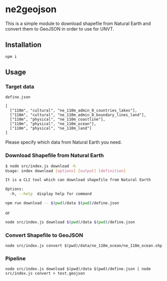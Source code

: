 # ne2geojson

This is a simple module to download shapefile from Natural Earth and convert them to GeoJSON in order to use for UNVT.

## Installation

```
npm i
```

## Usage

### Target data

`define.json`
```
[
  ["110m", "cultural", "ne_110m_admin_0_countries_lakes"],
  ["110m", "cultural", "ne_110m_admin_0_boundary_lines_land"],
  ["110m", "physical", "ne_110m_coastline"],
  ["110m", "physical", "ne_110m_ocean"],
  ["110m", "physical", "ne_110m_land"]
]
```

Please specify which data from Natural Earth you need.

### Download Shapefile from Natural Earth

```bash
$ node src/index.js download -h
Usage: index download [options] [output] [definition]

It is a CLI tool which can download shapefile from Natural Earth

Options:
  -h, --help  display help for command
```

```bash
npm run download -- $(pwd)/data $(pwd)/define.json
```

or

```bash
node src/index.js download $(pwd)/data $(pwd)/define.json
```

### Convert Shapefile to GeoJSON

```
node src/index.js convert $(pwd)/data/ne_110m_ocean/ne_110m_ocean.shp
```

### Pipeline

```
node src/index.js download $(pwd)/data $(pwd)/define.json | node src/index.js convert > test.geojson
```